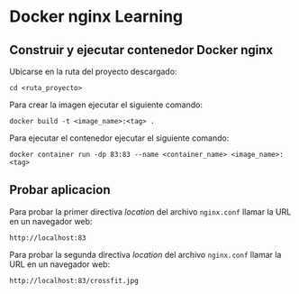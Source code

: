# Docker nginx Learning

## Construir y ejecutar contenedor Docker nginx

Ubicarse en la ruta del proyecto descargado:

```
cd <ruta_proyecto>
```

Para crear la imagen ejecutar el siguiente comando:

```
docker build -t <image_name>:<tag> .
```

Para ejecutar el contenedor ejecutar el siguiente comando:

```
docker container run -dp 83:83 --name <container_name> <image_name>:<tag>
```

## Probar aplicacion

Para probar la primer directiva *location* del archivo <code>nginx.conf</code> llamar la URL en un navegador web:
```
http://localhost:83
```

Para probar la segunda directiva *location* del archivo <code>nginx.conf</code> llamar la URL en un navegador web:
```
http://localhost:83/crossfit.jpg
```